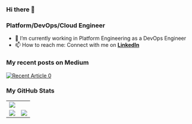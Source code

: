 ### Hi there 👋

### Platform/DevOps/Cloud Engineer
- 🔭 I’m currently working in Platform Engineering as a DevOps Engineer
- 📫 How to reach me: Connect with me on **[LinkedIn]**

### My recent posts on Medium
<p>
<a target="_blank" href="https://github-readme-medium-recent-article.vercel.app/medium/@maksym.dolgykh/0">
    <img src="https://github-readme-medium-recent-article.vercel.app/medium/@maksym.dolgykh/0" alt="Recent Article 0">
</a>
</p>

### My GitHub Stats

<table border="0">
    <tr border="0">
        <td colspan="2">
            <img src="https://github-readme-streak-stats.herokuapp.com/?user=maksymdolgykh"/>
        </td> 
    </tr>
    <tr border="0">
        <td>
            <img src="https://github-readme-stats.vercel.app/api?username=maksymdolgykh&count_private=true&show_icons=true&theme=tokyonight&title_color=0077ff&bg_color=ffffff&icon_color=0088ff&text_color=ffc600"/>
        </td>
        <td>
            <img src="https://github-readme-stats.vercel.app/api/top-langs/?username=maksymdolgykh&langs_count=10&layout=compact&hide=scss,css,html,batchfile,gherkin,freemarker,xslt,tsql"/>
        </td>
    </tr>
</table>


<!--
**MaksymDolgykh/maksymdolgykh** is a ✨ _special_ ✨ repository because its `README.md` (this file) appears on your GitHub profile.

Here are some ideas to get you started:

- 🔭 I’m currently working on ...
- 🌱 I’m currently learning ...
- 👯 I’m looking to collaborate on ...
- 🤔 I’m looking for help with ...
- 💬 Ask me about ...
- 📫 How to reach me: ...
- 😄 Pronouns: ...
- ⚡ Fun fact: ...
-->

[LinkedIn]: https://www.linkedin.com/in/maksymdolgykh
